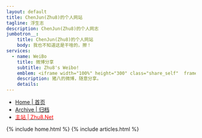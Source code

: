 ```yaml
---
layout: default
title: ChenJun(Zhu8)的个人网站
tagline: 浮生志
description: ChenJun(Zhu8)的个人网志
jumbotron__:
    title: ChenJun(Zhu8)的个人网站
    body: 我也不知道这是干啥的，擦！
services: 
  - name: WeiBo
    title: 微博分享
    subtitle: Zhu8's Weibo!
    emblem: <iframe width="100%" height="300" class="share_self"  frameborder="0" scrolling="no" src="https://widget.weibo.com/weiboshow/index.php?language=&width=0&height=300&fansRow=2&ptype=0&speed=0&skin=1&isTitle=1&noborder=1&isWeibo=1&isFans=0&uid=1619722161&verifier=918e85d6&dpc=1"></iframe>
    description: 猪八的微博，随意分享。
    details: 
---
```

<!-- Nav tabs -->
<ul class="nav nav-pills nav-justifiedx">
    <li class="active"><a href="/">Home | 首页</a></li>
    <li class=""><a href="/archive.html">Archive | 归档</a></li>
    <li class=""><a href="https://zhu8.net/"><span style="color:red">主站 | Zhu8.Net</span></a></li>
</ul>
{% include home.html %}
{% include articles.html %}

